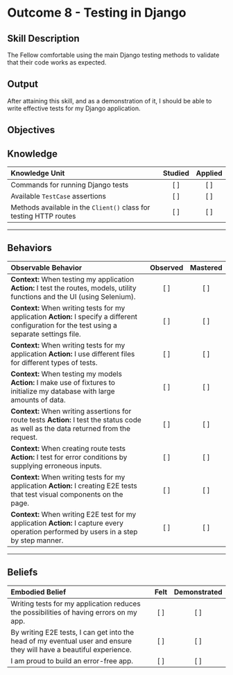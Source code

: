 # Outcome 8 - Testing in Django

**Skill Description**
----------
The Fellow comfortable using the main Django testing methods to validate that their code works as expected.

**Output**
----------
After attaining this skill, and as a demonstration of it, I should be able to write effective tests for my Django application. 


**Objectives**
----------
## **Knowledge**


| Knowledge Unit   |      Studied      | Applied |
|:-------------|:------------------:|:--------:|
| Commands for running Django tests | [ ] | [ ] |
| Available `TestCase` assertions | [ ] | [ ] |
| Methods available in the `Client()` class for testing HTTP routes | [ ] | [ ] |


----------


## **Behaviors**

| Observable Behavior   |      Observed      | Mastered |
|:-------------|:------------------:|:--------:|
| **Context:** When testing my application **Action:** I test the routes, models, utility functions and the UI (using Selenium). | [ ] | [ ] |
| **Context:** When writing tests for my application **Action:** I specify a different configuration for the test using a separate settings file. | [ ] | [ ] |
| **Context:** When writing tests for my application **Action:** I use different files for different types of tests. | [ ] | [ ] |
| **Context:** When testing my models **Action:** I make use of fixtures to initialize my database with large amounts of data. | [ ] | [ ] |
| **Context:** When writing assertions for route tests **Action:** I test the status code as well as the data returned from the request. | [ ] | [ ] |
| **Context:** When creating route tests **Action:** I test for error conditions by supplying erroneous inputs. | [ ] | [ ] |
| **Context:** When writing tests for my application **Action:** I creating E2E tests that test visual components on the page. | [ ] | [ ] |
| **Context:** When writing E2E test for my application **Action:** I capture every operation performed by users in a step by step manner. | [ ] | [ ] |


----------


## **Beliefs**


| Embodied Belief   |      Felt      | Demonstrated |
|:-------------|:------------------:|:--------:|
| Writing tests for my application reduces the possibilities of having errors on my app. | [ ] | [ ]  |
| By writing E2E tests, I can get into the head of my eventual user and ensure they will have a beautiful experience. | [ ] | [ ]  |
| I am proud to build an error-free app. | [ ] | [ ]  |
